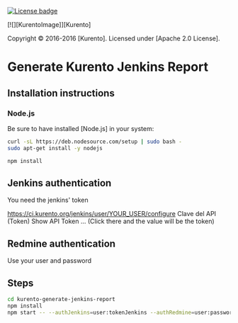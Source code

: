 [![License badge](https://img.shields.io/badge/license-Apache2-orange.svg)](http://www.apache.org/licenses/LICENSE-2.0)

[![][KurentoImage]][Kurento]

Copyright © 2016-2016 [Kurento]. Licensed under [Apache 2.0 License].

Generate Kurento Jenkins Report
===============================

Installation instructions
-------------------------

### Node.js

Be sure to have installed [Node.js] in your system:

```bash
curl -sL https://deb.nodesource.com/setup | sudo bash -
sudo apt-get install -y nodejs
```

```bash
npm install
```

Jenkins authentication
----------------------

You need the jenkins' token 

https://ci.kurento.org/jenkins/user/YOUR_USER/configure
	Clave del API (Token)
 		Show API Token ... (Click there and the value will be the token)


Redmine authentication
----------------------

Use your user and password 

Steps
-----

```bash
cd kurento-generate-jenkins-report
npm install
npm start -- --authJenkins=user:tokenJenkins --authRedmine=user:password
```

